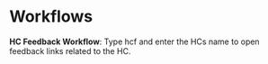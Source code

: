 # Workflows

**HC Feedback Workflow**: Type hcf and enter the HCs name to open feedback links related to the HC.

